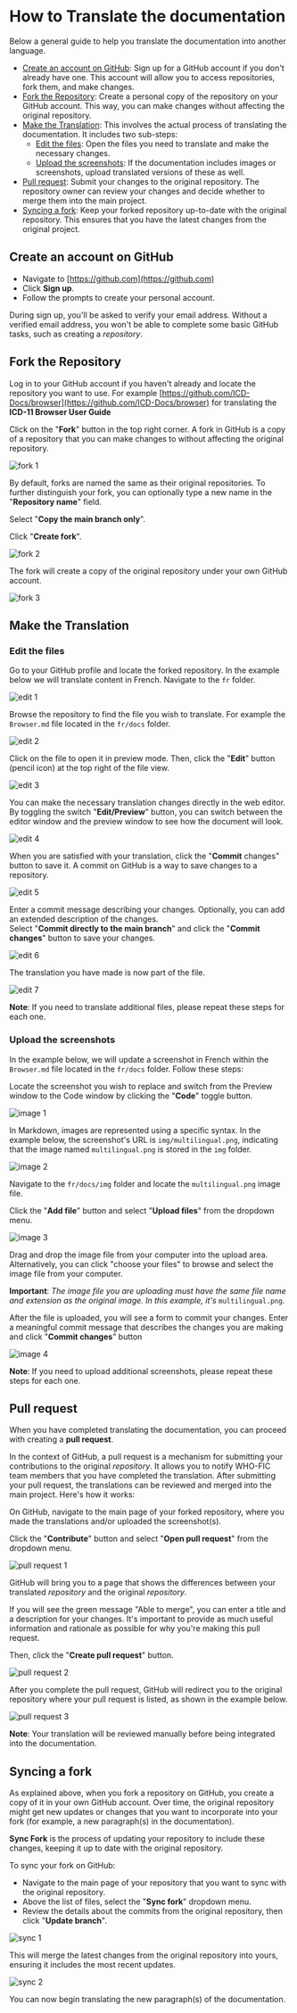 # How to Translate the documentation

Below a general guide to help you translate the documentation into another language.

- [Create an account on GitHub](#create-an-account-on-github): Sign up for a GitHub account if you don't already have one. This account will allow you to access repositories, fork them, and make changes.
- [Fork the Repository](#fork-the-repository): Create a personal copy of the repository on your GitHub account. This way, you can make changes without affecting the original repository.
- [Make the Translation](#make-the-translation): This involves the actual process of translating the documentation. It includes two sub-steps:
    - [Edit the files](#edit-the-files): Open the files you need to translate and make the necessary changes.
    - [Upload the screenshots](#upload-the-screenshots): If the documentation includes images or screenshots, upload translated versions of these as well.
- [Pull request](#pull-request): Submit your changes to the original repository. The repository owner can review your changes and decide whether to merge them into the main project.
- [Syncing a fork](#syncing-a-fork): Keep your forked repository up-to-date with the original repository. This ensures that you have the latest changes from the original project.


## Create an account on GitHub

- Navigate to [https://github.com](https://github.com)
- Click **Sign up**.
- Follow the prompts to create your personal account.

During sign up, you'll be asked to verify your email address. Without a verified email address, you won't be able to complete some basic GitHub tasks, such as creating a *repository*.

## Fork the Repository

Log in to your GitHub account if you haven't already and locate the repository you want to use. For example [https://github.com/ICD-Docs/browser](https://github.com/ICD-Docs/browser) for translating the **ICD-11 Browser User Guide**      

Click on the "**Fork**" button in the top right corner. A fork in GitHub is a copy of a repository that you can make changes to without affecting the original repository. 

![fork 1](img/fork-1.png "fork 1")

By default, forks are named the same as their original repositories. To further distinguish your fork, you can optionally type a new name in the "**Repository name**" field. 

Select "**Copy the main branch only**".

Click  "**Create fork**".

![fork 2](img/fork-2.png "fork 2")


The fork will create a copy of the original repository under your own GitHub account.

![fork 3](img/fork-3.png "fork 3")


## Make the Translation

### Edit the files

Go to your GitHub profile and locate the forked repository. In the example below we will translate content in French. Navigate to the `fr` folder. 

![edit 1](img/edit-1.png "edit 1")

Browse the repository to find the file you wish to translate. For example the `Browser.md` file located in the `fr/docs` folder. 

![edit 2](img/edit-2.png "edit 2")

Click on the file to open it in preview mode. Then, click the "**Edit**" button (pencil icon) at the top right of the file view. 

![edit 3](img/edit-3.png "edit 3")

You can make the necessary translation changes directly in the web editor. By toggling the switch "**Edit/Preview**" button, you can switch between the editor window and the preview window to see how the document will look. 

![edit 4](img/edit-4.png "edit 4")

When you are satisfied with your translation, click the "**Commit** changes" button to save it. A commit on GitHub is a way to save changes to a repository. 

![edit 5](img/edit-5.png "edit 5")

Enter a commit message describing your changes. Optionally, you can add an extended description of the changes.      
Select "**Commit directly to the main branch**" and click the "**Commit changes**" button to save your changes.

![edit 6](img/edit-6.png "edit 6")

The translation you have made is now part of the file.

![edit 7](img/edit-7.png "edit 7")

**Note**: If you need to translate additional files, please repeat these steps for each one.

### Upload the screenshots

In the example below, we will update a screenshot in French within the `Browser.md` file located in the `fr/docs` folder.  Follow these steps:

Locate the screenshot you wish to replace and switch from the Preview window to the Code window by clicking the "**Code**" toggle button.

![image 1](img/image-1.png "image 1")

In Markdown, images are represented using a specific syntax. In the example below, the screenshot's URL is `img/multilingual.png`, indicating that the image named `multilingual.png` is stored in the `img` folder.

![image 2](img/image-2.png "image 2")

Navigate to the `fr/docs/img` folder and locate the `multilingual.png` image file.

Click the "**Add file**" button and select "**Upload files**" from the dropdown menu.

![image 3](img/image-3.png "image 3")

Drag and drop the image file from your computer into the upload area. Alternatively, you can click "choose your files" to browse and select the image file from your computer.

**Important**: *The image file you are uploading must have the same file name and extension as the original image. In this example, it's* `multilingual.png`.

After the file is uploaded, you will see a form to commit your changes. Enter a meaningful commit message that describes the changes you are making and click "**Commit changes**" button

![image 4](img/image-4.png "image 4")

**Note**: If you need to upload additional screenshots, please repeat these steps for each one.


## Pull request

When you have completed translating the documentation, you can proceed with creating a **pull request**.

In the context of GitHub, a pull request is a mechanism for submitting your contributions to the original *repository*. It allows you to notify WHO-FIC team members that you have completed the translation. After submitting your pull request, the translations can be reviewed and merged into the main project. Here's how it works:

On GitHub, navigate to the main page of your forked repository, where you made the translations and/or uploaded the screenshot(s).

Click the "**Contribute**" button and select "**Open pull request**" from the dropdown menu.

![pull request 1](img/pull-request-1.png "pull request 1")

GitHub will bring you to a page that shows the differences between your translated *repository* and the original *repository*.  

If you will see the green message "Able to merge", you can enter a title and a description for your changes. It's important to provide as much useful information and rationale as possible for why you're making this pull request.

Then, click the "**Create pull request**" button.

![pull request 2](img/pull-request-2.png "pull request 2")

After you complete the pull request, GitHub will redirect you to the original repository where your pull request is listed, as shown in the example below.

![pull request 3](img/pull-request-3.png "pull request 3")

**Note**: Your translation will be reviewed manually before being integrated into the documentation.


## Syncing a fork  

As explained above, when you fork a repository on GitHub, you create a copy of it in your own GitHub account. Over time, the original repository might get new updates or changes that you want to incorporate into your fork (for example, a new paragraph(s) in the documentation). 

**Sync Fork** is the process of updating your repository to include these changes, keeping it up to date with the original repository.

To sync your fork on GitHub:

- Navigate to the main page of your repository that you want to sync with the original repository.
- Above the list of files, select the "**Sync fork**" dropdown menu.
- Review the details about the commits from the original repository, then click "**Update branch**".

![sync 1](img/sync-1.png "sync 1")

This will merge the latest changes from the original repository into yours, ensuring it includes the most recent updates.

![sync 2](img/sync-2.png "sync 2")

You can now begin translating the new paragraph(s) of the documentation.